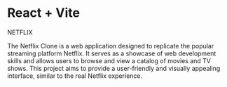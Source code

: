 # React + Vite
NETFLIX

The Netflix Clone is a web application designed to replicate the popular streaming platform Netflix. It serves as a showcase of web development skills and allows users to browse and view a catalog of movies and TV shows. This project aims to provide a user-friendly and visually appealing interface, similar to the real Netflix experience.
